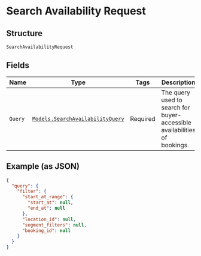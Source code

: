 
# Search Availability Request

## Structure

`SearchAvailabilityRequest`

## Fields

| Name | Type | Tags | Description |
|  --- | --- | --- | --- |
| `Query` | [`Models.SearchAvailabilityQuery`](../../doc/models/search-availability-query.md) | Required | The query used to search for buyer-accessible availabilities of bookings. |

## Example (as JSON)

```json
{
  "query": {
    "filter": {
      "start_at_range": {
        "start_at": null,
        "end_at": null
      },
      "location_id": null,
      "segment_filters": null,
      "booking_id": null
    }
  }
}
```

